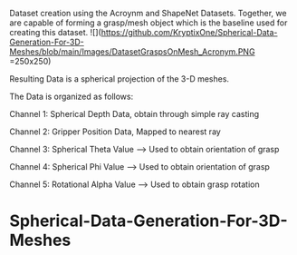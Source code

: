Dataset creation using the Acroynm and ShapeNet Datasets. Together, we are capable of forming a grasp/mesh object which is the baseline used for creating this dataset.
![](https://github.com/KryptixOne/Spherical-Data-Generation-For-3D-Meshes/blob/main/Images/DatasetGraspsOnMesh_Acronym.PNG =250x250)


Resulting Data is a spherical projection of the 3-D meshes.

The Data is organized as follows:

Channel 1: Spherical Depth Data, obtain through simple ray casting

Channel 2: Gripper Position Data, Mapped to nearest ray

Channel 3: Spherical Theta Value --> Used to obtain orientation of grasp

Channel 4: Spherical Phi Value --> Used to obtain orientation of grasp

Channel 5: Rotational Alpha Value --> Used to obtain grasp rotation

# Spherical-Data-Generation-For-3D-Meshes
